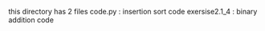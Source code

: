 this directory has 2 files 
   code.py : insertion sort code
   exersise2.1_4 : binary addition code 
